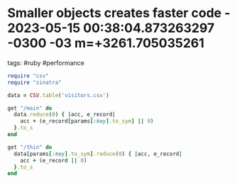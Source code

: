 # Smaller objects creates faster code - 2023-05-15 00:38:04.873263297 -0300 -03 m=+3261.705035261

tags: #ruby #performance

```ruby
require "csv"
require "sinatra"

data = CSV.table('visitors.csv')

get "/main" do
  data.reduce(0) { |acc, e_record| 
    acc + (e_record[params[:key].to_sym] || 0)
  }.to_s
end

get "/thin" do
  data[params[:key].to_sym].reduce(0) { |acc, e_record| 
    acc + (e_record || 0)
  }.to_s
end
```
